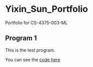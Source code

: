 # Yixin_Sun_Portfolio
 Portfolio for CS-4375-003-ML

## Program 1
 This is the test program.
 
 You can see the [code here](hello.py)

